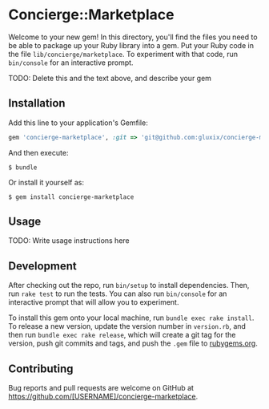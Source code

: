 # Concierge::Marketplace

Welcome to your new gem! In this directory, you'll find the files you need to be able to package up your Ruby library into a gem. Put your Ruby code in the file `lib/concierge/marketplace`. To experiment with that code, run `bin/console` for an interactive prompt.

TODO: Delete this and the text above, and describe your gem

## Installation

Add this line to your application's Gemfile:

```ruby
gem 'concierge-marketplace', :git => 'git@github.com:gluxix/concierge-marketplace.git'
```

And then execute:

    $ bundle

Or install it yourself as:

    $ gem install concierge-marketplace

## Usage

TODO: Write usage instructions here

## Development

After checking out the repo, run `bin/setup` to install dependencies. Then, run `rake test` to run the tests. You can also run `bin/console` for an interactive prompt that will allow you to experiment.

To install this gem onto your local machine, run `bundle exec rake install`. To release a new version, update the version number in `version.rb`, and then run `bundle exec rake release`, which will create a git tag for the version, push git commits and tags, and push the `.gem` file to [rubygems.org](https://rubygems.org).

## Contributing

Bug reports and pull requests are welcome on GitHub at https://github.com/[USERNAME]/concierge-marketplace.
